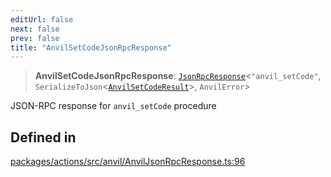 ```yaml
---
editUrl: false
next: false
prev: false
title: "AnvilSetCodeJsonRpcResponse"
---
```


> **AnvilSetCodeJsonRpcResponse**: [`JsonRpcResponse`](/reference/tevm/jsonrpc/type-aliases/jsonrpcresponse/)\<`"anvil_setCode"`, `SerializeToJson`\<[`AnvilSetCodeResult`](/reference/tevm/actions/type-aliases/anvilsetcoderesult/)\>, `AnvilError`\>

JSON-RPC response for `anvil_setCode` procedure

## Defined in

[packages/actions/src/anvil/AnvilJsonRpcResponse.ts:96](https://github.com/evmts/tevm-monorepo/blob/main/packages/actions/src/anvil/AnvilJsonRpcResponse.ts#L96)
